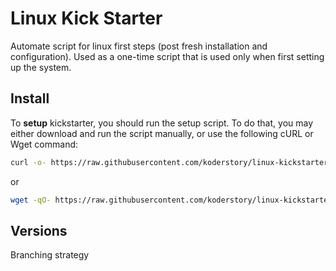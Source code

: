 # Linux Kick Starter

Automate script for linux first steps (post fresh installation and configuration). Used as a one-time script that is used only when first setting up the system.

## Install

To **setup** kickstarter, you should run the setup script. To do that, you may either download and run the script manually, or use the following cURL or Wget command:

```bash
curl -o- https://raw.githubusercontent.com/koderstory/linux-kickstarter/v0.1.0/install.sh | bash
```

or

```bash
wget -qO- https://raw.githubusercontent.com/koderstory/linux-kickstarter/v0.1.0/install.sh | bash
```

## Versions

Branching strategy